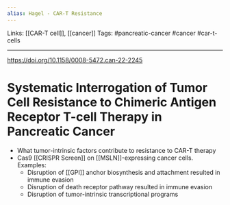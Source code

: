 ```yaml
---
alias: Hagel - CAR-T Resistance
---
```


Links: [[CAR-T cell]], [[cancer]]
Tags: #pancreatic-cancer #cancer #car-t-cells 

---

https://doi.org/10.1158/0008-5472.can-22-2245

# Systematic Interrogation of Tumor Cell Resistance to Chimeric Antigen Receptor T-cell Therapy in Pancreatic Cancer

- What tumor-intrinsic factors contribute to resistance to CAR-T therapy
- Cas9 [[CRISPR Screen]] on [[MSLN]]-expressing cancer cells. Examples:
	- Disruption of [[GPI]] anchor biosynthesis and attachment resulted in immune evasion
	- Disruption of death receptor pathway resulted in immune evasion
	- Disruption of tumor-intrinsic transcriptional programs
